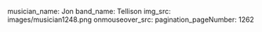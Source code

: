 musician_name: Jon
band_name: Tellison
img_src: images/musician1248.png
onmouseover_src: 
pagination_pageNumber: 1262